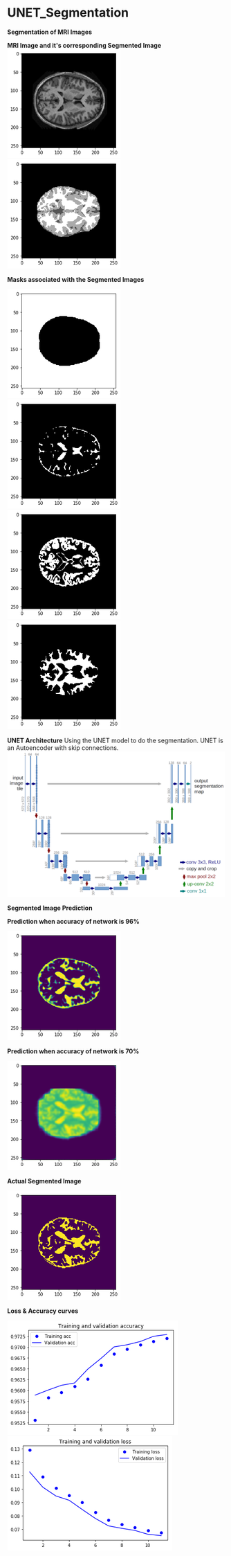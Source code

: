 # UNET_Segmentation

**Segmentation of MRI Images**

**MRI Image and it's corresponding Segmented Image**      
![](Training_Images/MRI_Img.png)      ![](Training_Images/Segmented_Img.png)

**Masks associated with the Segmented Images**

![](Segmented_Masks/Mask1.png)  ![](Segmented_Masks/Mask2.png)  ![](Segmented_Masks/Mask3.png)  ![](Segmented_Masks/Mask4.png)



**UNET Architecture**
Using the UNET model to do the segmentation.
UNET is an Autoencoder with skip connections.
![](UNET_Architecture.png)



**Segmented Image Prediction**


**Prediction when accuracy of network is 96%**

![](Predicted_Images/Prediction_96%25.png)

**Prediction when accuracy of network is 70%**

![](Predicted_Images/Prediction_70%25.png)

**Actual Segmented Image**

![](Predicted_Images/Original.png)


**Loss & Accuracy curves**

![](Loss%26Acc_Curves/acc.png)           ![](Loss%26Acc_Curves/loss.png)


